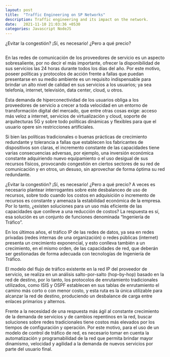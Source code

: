 ```yaml
---
layout: post
title:  "Traffic Engineering on SP Networks"
description: Traffic engineering and its impact on the network.
date:   2021-11-10 21:03:36 +0530
categories: Javascript NodeJS
---
```

¿Evitar la congestión? ¡Sí, es necesario! ¿Pero a qué precio?

```javascript

```

En las redes de comunicación de los proveedores de servicio es un aspecto sobresaliente, por no decir el más importante, ofrecer la disponibilidad de sus servicios las 24 horas durante todos los días del año. Por este motivo, poseer políticas y protocolos de acción frente a fallas que puedan presentarse en su medio ambiente es un requisito indispensable para brindar un alto nivel de calidad en sus servicios a los usuarios; ya sea telefonía, internet, televisión, data center, cloud, u otros. 

Esta demanda de hiperconectividad de los usuarios obliga a los proveedores de servicio a crecer a toda velocidad en un entorno de transformación digital del mercado, que entre otras cosas exige: acceso más veloz a internet, servicios de virtualización y cloud, soporte de arquitecturas 5G y sobre todo políticas dinámicas y flexibles para que el usuario opere sin restricciones artificiales.

Si bien las políticas tradicionales o buenas prácticas de crecimiento redundante y tolerancia a fallas que establecen los fabricantes de dispositivos son claras, el incremento constante de las capacidades tiene varias consecuencias adversas, por ejemplo, una inversión económica constante adquiriendo nuevo equipamiento o el uso desigual de sus recursos físicos, provocando congestión en ciertos sectores de su red de comunicación y en otros, un desuso, sin aprovechar de forma óptima su red redundante.

¿Evitar la congestión? ¡Sí, es necesario! ¿Pero a qué precio? A veces es necesario plantear interrogantes sobre este desbalanceo de uso de recursos, sobre todo cuando los costos en adquisición o incremento de recursos es constante y amenaza la estabilidad económica de la empresa. Por lo tanto, ¿existen soluciones para un uso más eficiente de las capacidades que conlleve a una reducción de costos? La respuesta es sí, esa solución es un conjunto de funciones denominada “Ingeniería de Tráfico”.

En los últimos años, el tráfico IP de las redes de datos, ya sea en redes privadas (redes internas de una organización) o redes públicas (internet) presenta un crecimiento exponencial, y esto conlleva también a un crecimiento, en el mismo orden, de las capacidades de red, que deberán ser gestionadas de forma adecuada con tecnologías de Ingeniería de Tráfico.

El modelo del flujo de tráfico existente en la red IP del proveedor de servicio, se realiza en un análisis salto-por-salto (hop-by-hop) basado en la red de destino, por lo tanto, los protocolos de enrutamiento tradicionales utilizados, como ISIS y OSPF establecen en sus tablas de enrutamiento el camino más corto o con menor costo, y esta ruta es la única utilizable para alcanzar la red de destino, produciendo un desbalance de carga entre enlaces primarios y alternos.

Frente a la necesidad de una respuesta más ágil al constante crecimiento de la demanda de servicios y de cambios repentinos en la red, buscar soluciones sobre redes tradicionales tiene costos más elevados por los tiempos de configuración y operación. Por este motivo, para el uso de un modelo de control de tráfico de red, es necesario tomar en cuenta la automatización y programabilidad de la red que permita brindar mayor dinamismo, velocidad y agilidad a la demanda de nuevos servicios por parte del usuario final.


```scss

```

